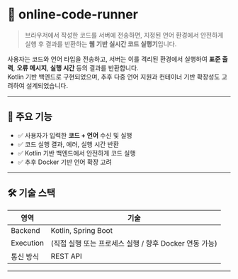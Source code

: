 # 🧠 online-code-runner

> 브라우저에서 작성한 코드를 서버에 전송하면, 지정된 언어 환경에서 안전하게 실행 후 결과를 반환하는 **웹 기반 실시간 코드 실행기**입니다.

사용자는 코드와 언어 타입을 전송하고, 서버는 이를 격리된 환경에서 실행하여 **표준 출력**, **오류 메시지**, **실행 시간** 등의 결과를 반환합니다.  
Kotlin 기반 백엔드로 구현되었으며, 추후 다중 언어 지원과 컨테이너 기반 확장성도 고려하여 설계되었습니다.

---

## 🚀 주요 기능

- ✅ 사용자가 입력한 **코드 + 언어** 수신 및 실행
- ✅ 코드 실행 결과, 에러, 실행 시간 반환
- ✅ Kotlin 기반 백엔드에서 안전하게 코드 실행
- ✅ 추후 Docker 기반 언어 확장 고려

---

## 🛠 기술 스택

| 영역 | 기술 |
|------|------|
| Backend | Kotlin, Spring Boot |
| Execution | (직접 실행 또는 프로세스 실행 / 향후 Docker 연동 가능) |
| 통신 방식 | REST API |

---


